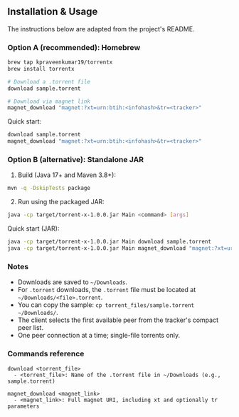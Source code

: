 ## Installation & Usage

The instructions below are adapted from the project's README.

### Option A (recommended): Homebrew

```bash
brew tap kpraveenkumar19/torrentx
brew install torrentx

# Download a .torrent file
download sample.torrent

# Download via magnet link
magnet_download "magnet:?xt=urn:btih:<infohash>&tr=<tracker>"
```

Quick start:

```bash
download sample.torrent
magnet_download "magnet:?xt=urn:btih:<infohash>&tr=<tracker>"
```

### Option B (alternative): Standalone JAR

1) Build (Java 17+ and Maven 3.8+):

```bash
mvn -q -DskipTests package
```

2) Run using the packaged JAR:

```bash
java -cp target/torrent-x-1.0.0.jar Main <command> [args]
```

Quick start (JAR):

```bash
java -cp target/torrent-x-1.0.0.jar Main download sample.torrent
java -cp target/torrent-x-1.0.0.jar Main magnet_download "magnet:?xt=urn:btih:<infohash>&tr=<tracker>"
```

### Notes

- Downloads are saved to `~/Downloads`.
- For `.torrent` downloads, the `.torrent` file must be located at `~/Downloads/<file>.torrent`.
- You can copy the sample: `cp torrent_files/sample.torrent ~/Downloads/`.
- The client selects the first available peer from the tracker's compact peer list.
- One peer connection at a time; single-file torrents only.

### Commands reference

```text
download <torrent_file>
  - <torrent_file>: Name of the .torrent file in ~/Downloads (e.g., sample.torrent)

magnet_download <magnet_link>
  - <magnet_link>: Full magnet URI, including xt and optionally tr parameters
```


